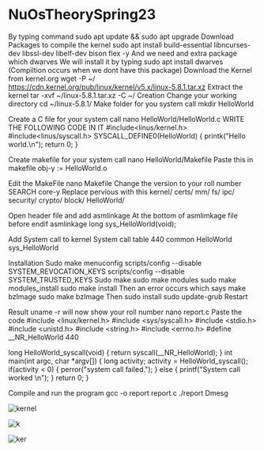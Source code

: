 # NuOsTheorySpring23
By typing command
sudo apt update && sudo apt upgrade
Download Packages to compile the kernel
sudo apt install build-essential libncurses-dev libssl-dev libelf-dev bison flex -y
And we need and extra package which dwarves
We will install it by typing sudo apt install dwarves (Compiltion occurs when we dont have this
package)
Download the Kernel from kernel.org
wget -P ~/ https://cdn.kernel.org/pub/linux/kernel/v5.x/linux-5.8.1.tar.xz
Extract the kernel
tar -xvf ~/linux-5.8.1.tar.xz -C ~/
Creation
Change your working directory
cd ~/linux-5.8.1/
Make folder for you system call
mkdir HelloWorld

Create a C file for your system call
nano HelloWorld/HelloWorld.c
WRITE THE FOLLOWING CODE IN IT
#include<linus/kernel.h>
#include<linus/syscall.h>
SYSCALL_DEFINE0(HelloWorld)
{
printk("Hello world.\n");
return 0;
}

Create makefile for your system call
nano HelloWorld/Makefile
Paste this in makefile
obj-y := HelloWorld.o

Edit the MakeFile
nano Makefile
Change the version to your roll number
SEARCH core-y
Replace pervious with this
kernel/ certs/ mm/ fs/ ipc/ security/ crypto/ block/ HelloWorld/

Open header file and add asmlinkage
At the bottom of asmlimkage file before endif
asmlinkage long sys_HelloWorld(void);

Add System call to kernel System call table
440 common HelloWorld sys_HelloWorld

Installation
Sudo make menuconfig
scripts/config --disable SYSTEM_REVOCATION_KEYS
scripts/config --disable SYSTEM_TRUSTED_KEYS
Sudo make
sudo make modules
sudo make modules_install
sudo make install
Then an error occurs which says make bzImage
sudo make bzImage
Then sudo install
sudo update-grub
Restart

Result
uname -r will now show your roll number
nano report.c
Paste the code
#include <linux/kernel.h>
#include <sys/syscall.h>
#include <stdio.h>
#include <unistd.h>
#include <string.h>
#include <errno.h>
#define __NR_HelloWorld 440

long HelloWorld_syscall(void)
{
return syscall(__NR_HelloWorld);
}
int main(int argc, char *argv[])
{
long activity;
activity = HelloWorld_syscall();
if(activity < 0)
{
perror("system call failed.");
}
else
{
printf("System call worked \n");
}
return 0;
}

Compile and run the program
gcc -o report report.c
./report
Dmesg

![kernel](https://user-images.githubusercontent.com/105592893/221377758-8e667029-962c-4ef6-94da-e9b850e780aa.png)

![k](https://user-images.githubusercontent.com/105592893/221377776-bdf96302-93b8-4985-b06b-8ed6cadae212.png)

![ker](https://user-images.githubusercontent.com/105592893/221377777-76734079-6abf-4578-be21-144a7b812fd8.png)







